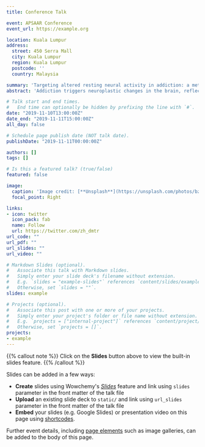 ```yaml
---
title: Conference Talk

event: APSAAR Conference
event_url: https://example.org

location: Kuala Lumpur 
address:
  street: 450 Serra Mall
  city: Kuala Lumpur 
  region: Kuala Lumpur 
  postcode: ''
  country: Malaysia 

summary: 'Targeting altered resting neural activity in addiction: a meta-analysis'
abstract: 'Addiction triggers neuroplastic changes in the brain, reflected aberrant neural activity and connectivity. Measuring alterations in resting neural activity provides mechanistic insights to understand addiction, as well as therapeutic targets for brain stimulation based treatments. Resting-state fMRI (rs-MRI) has been extensively employed for resting neural activity measurements comparing health control and addiction subjects; yet the available results are inconsistent due to the limited sample size and heterogeneous laboratory settings. Here we performed meta-analyses with ES-SDM method, in order to identify reliable alterations of resting neural activity in addiction population. Regional homogeneity (ReHo), the amplitude of low-frequency fluctuations (ALFF) and fractional ALFF (fALFF) were included for analyses based on 30 identified studies using voxel-wise whole-brain two-sample tests. The results revealed significantly increased ReHo and ALFF in the left supplementary motor area and bilateral medial cingulate, decreased ReHo and ALFF in right middle superior frontal gyrus. We also identified increased ReHo in the left precentral gyrus, left postcentral gyrus, right inferior temporal gyrus, and left middle temporal gyrus; decreased ReHo in the bilateral anterior cingulate (ACC), medial orbitofrontal cortex (OFC), bilateral ventromedial prefrontal cortex, and right dorsal prefrontal cortex. Increased ALFF/fALFF was found in the right putamen, right insula, bilateral thalamus; decreased ALFF/fALFF in left middle occipital gyrus. In conclusion, aberrant resting neural activity (e.g. Increased resting activity in a reward system and decreased resting activity in impulsivity) could serve as prognostic biomarker and functional targets for noninvasive brain stimulation treatments. '

# Talk start and end times.
#   End time can optionally be hidden by prefixing the line with `#`.
date: "2019-11-10T13:00:00Z"
date_end: "2019-11-11T15:00:00Z"
all_day: false

# Schedule page publish date (NOT talk date).
publishDate: "2019-11-11T00:00:00Z"

authors: []
tags: []

# Is this a featured talk? (true/false)
featured: false

image:
  caption: 'Image credit: [**Unsplash**](https://unsplash.com/photos/bzdhc5b3Bxs)'
  focal_point: Right

links:
- icon: twitter
  icon_pack: fab
  name: Follow
  url: https://twitter.com/zh_dmtr
url_code: ""
url_pdf: ""
url_slides: ""
url_video: ""

# Markdown Slides (optional).
#   Associate this talk with Markdown slides.
#   Simply enter your slide deck's filename without extension.
#   E.g. `slides = "example-slides"` references `content/slides/example-slides.md`.
#   Otherwise, set `slides = ""`.
slides: example

# Projects (optional).
#   Associate this post with one or more of your projects.
#   Simply enter your project's folder or file name without extension.
#   E.g. `projects = ["internal-project"]` references `content/project/deep-learning/index.md`.
#   Otherwise, set `projects = []`.
projects:
- example
---
```


{{% callout note %}}
Click on the **Slides** button above to view the built-in slides feature.
{{% /callout %}}

Slides can be added in a few ways:

- **Create** slides using Wowchemy's [*Slides*](https://wowchemy.com/docs/managing-content/#create-slides) feature and link using `slides` parameter in the front matter of the talk file
- **Upload** an existing slide deck to `static/` and link using `url_slides` parameter in the front matter of the talk file
- **Embed** your slides (e.g. Google Slides) or presentation video on this page using [shortcodes](https://wowchemy.com/docs/writing-markdown-latex/).

Further event details, including [page elements](https://wowchemy.com/docs/writing-markdown-latex/) such as image galleries, can be added to the body of this page.
